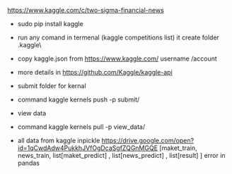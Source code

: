 https://www.kaggle.com/c/two-sigma-financial-news


* sudo pip install kaggle
* run any comand in termenal (kaggle competitions list) it create folder .kaggle\
* copy kaggle.json from  https://www.kaggle.com/ username /account
* more details in https://github.com/Kaggle/kaggle-api



* submit folder for kernal 
* command kaggle kernels push  -p submit/



* view data
* command kaggle kernels pull -p view_data/


* all data from kaggle inpickle
https://drive.google.com/open?id=1qCwdAdw4PukkhJVfOgDcaSgfZQGnMGQE
[maket_train, news_train, list[maket_predict] , list[news_predict] , list[result]  ]
error in pandas
